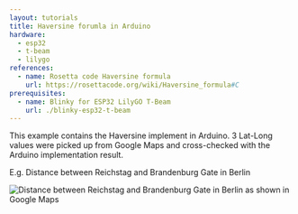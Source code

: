 ```yaml
---
layout: tutorials
title: Haversine forumla in Arduino
hardware:
  - esp32
  - t-beam
  - lilygo
references:
  - name: Rosetta code Haversine formula
    url: https://rosettacode.org/wiki/Haversine_formula#C
prerequisites:
  - name: Blinky for ESP32 LilyGO T-Beam
    url: ./blinky-esp32-t-beam
---
```


This example contains the Haversine implement in Arduino. 3 Lat-Long values were picked up from Google Maps and cross-checked with the Arduino implementation result.

E.g. Distance between Reichstag and Brandenburg Gate in Berlin

<img src="{{ site.url }}/assets/images/tutorials/haversine-google-maps.png" alt="Distance between Reichstag and Brandenburg Gate in Berlin as shown in Google Maps">

